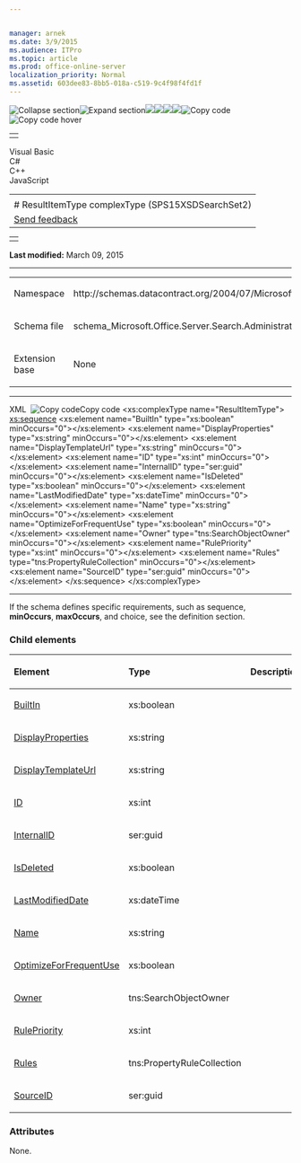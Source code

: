 ```yaml
---


manager: arnek
ms.date: 3/9/2015
ms.audience: ITPro
ms.topic: article
ms.prod: office-online-server
localization_priority: Normal
ms.assetid: 603dee83-8bb5-018a-c519-9c4f98f4fd1f
---
```


![Collapse
section](../icons/collapse_all.gif "Collapse section")![Expand
section](../icons/expand_all.gif "Expand section")![](../icons/collapse_all.gif)![](../icons/expand_all.gif)![](../icons/dropdown.gif)![](../icons/dropdownHover.gif)![Copy
code](../icons/copycode.gif "Copy code")![Copy code
hover](../icons/copycodeHighlight.gif "Copy code hover")
<table>
<tbody>
<tr class="odd">
<td align="left"></td>
</tr>
</tbody>
</table>

Visual Basic  
C\#  
C++  
JavaScript  

<table>
<tbody>
<tr class="odd">
<td align="left"><span id="runningHeaderText"></span></td>
</tr>
<tr class="even">
<td align="left"># ResultItemType complexType (SPS15XSDSearchSet2)</td>
</tr>
<tr class="odd">
<td align="left"><span id="headfeedbackarea" class="feedbackhead"><a href="javascript:SubmitFeedback(&#39;docthis@Microsoft.com&#39;,&#39;&#39;,&#39;&#39;,&#39;&#39;,&#39;1.0.18082.1225&#39;,&#39;%0\dThank%20you%20for%20your%20feedback.%20The%20developer%20writing%20teams%20use%20your%20feedback%20to%20improve%20documentation.%20While%20we%20are%20reviewing%20your%20feedback,%20we%20may%20send%20you%20e-mail%20to%20ask%20for%20clarification%20or%20feedback%20on%20a%20solution.%20We%20do%20not%20use%20your%20e-mail%20address%20for%20any%20other%20purpose%20and%20we%20delete%20it%20after%20we%20finish%20our%20review.%0\AFor%20further%20information%20about%20the%20privacy%20policies%20of%20Microsoft,%20please%20see%20http://privacy.microsoft.com/en-us/default.aspx.%0\A%0\d&#39;,&#39;Customer%20feedback&#39;);">Send feedback</a></span></td>
</tr>
</tbody>
</table>

<table>
<colgroup>
<col width="100%" />
</colgroup>
<tbody>
<tr class="odd">
<td align="left"></td>
</tr>
</tbody>
</table>

**Last modified:** March 09, 2015


-----------------------------------------------------------------------------------------------------------------------------------------------------------------------------------------------------

<table>
<colgroup>
<col width="50%" />
<col width="50%" />
</colgroup>
<tbody>
<tr class="odd">
<td align="left"><p><span class="label">Namespace</span></p></td>
<td align="left"><p>http://schemas.datacontract.org/2004/07/Microsoft.Office.Server.Search.Administration</p></td>
</tr>
<tr class="even">
<td align="left"><p><span class="label">Schema file</span></p></td>
<td align="left"><p>schema_Microsoft.Office.Server.Search.Administration.xsd</p></td>
</tr>
<tr class="odd">
<td align="left"><p><span class="label">Extension base</span></p></td>
<td align="left"><p>None</p></td>
</tr>
</tbody>
</table>


-----------------------------------------------------------------------------------------------------------------------------------------------------------------------------------------------

<span codelanguage="xmlLang"></span>
XML 
<span class="copyCode" onclick="CopyCode(this)"
onkeypress="CopyCode_CheckKey(this, event)"
onmouseover="ChangeCopyCodeIcon(this)"
onmouseout="ChangeCopyCodeIcon(this)" tabindex="0">![Copy
code](../icons/copycode.gif "Copy code")Copy code</span>
    <xs:complexType name="ResultItemType">
        <xs:sequence>
            <xs:element name="BuiltIn" type="xs:boolean" minOccurs="0"></xs:element>
            <xs:element name="DisplayProperties" type="xs:string" minOccurs="0"></xs:element>
            <xs:element name="DisplayTemplateUrl" type="xs:string" minOccurs="0"></xs:element>
            <xs:element name="ID" type="xs:int" minOccurs="0"></xs:element>
            <xs:element name="InternalID" type="ser:guid" minOccurs="0"></xs:element>
            <xs:element name="IsDeleted" type="xs:boolean" minOccurs="0"></xs:element>
            <xs:element name="LastModifiedDate" type="xs:dateTime" minOccurs="0"></xs:element>
            <xs:element name="Name" type="xs:string" minOccurs="0"></xs:element>
            <xs:element name="OptimizeForFrequentUse" type="xs:boolean" minOccurs="0"></xs:element>
            <xs:element name="Owner" type="tns:SearchObjectOwner" minOccurs="0"></xs:element>
            <xs:element name="RulePriority" type="xs:int" minOccurs="0"></xs:element>
            <xs:element name="Rules" type="tns:PropertyRuleCollection" minOccurs="0"></xs:element>
            <xs:element name="SourceID" type="ser:guid" minOccurs="0"></xs:element>
        </xs:sequence>
    </xs:complexType>


------------------------------------------------------------------------------------------------------------------------------------------------------------------------------------------------------------

If the schema defines specific requirements, such as <span
class="keyword">sequence</span>, **minOccurs**,
**maxOccurs**, and <span
class="keyword">choice</span>, see the definition section.

### Child elements

<table>
<colgroup>
<col width="33%" />
<col width="33%" />
<col width="33%" />
</colgroup>
<thead>
<tr class="header">
<th align="left"><p>Element</p></th>
<th align="left"><p>Type</p></th>
<th align="left"><p>Description</p></th>
</tr>
</thead>
<tbody>
<tr class="odd">
<td align="left"><p><a href="builtin-element-resultitemtype-complextypesps15xsdsearchset2.htm">BuiltIn</a></p></td>
<td align="left"><p>xs:boolean</p></td>
<td align="left"><p></p></td>
</tr>
<tr class="even">
<td align="left"><p><a href="displayproperties-element-resultitemtype-complextypesps15xsdsearchset2.htm">DisplayProperties</a></p></td>
<td align="left"><p>xs:string</p></td>
<td align="left"><p></p></td>
</tr>
<tr class="odd">
<td align="left"><p><a href="displaytemplateurl-element-resultitemtype-complextypesps15xsdsearchset2.htm">DisplayTemplateUrl</a></p></td>
<td align="left"><p>xs:string</p></td>
<td align="left"><p></p></td>
</tr>
<tr class="even">
<td align="left"><p><a href="id-element-resultitemtype-complextypesps15xsdsearchset2.htm">ID</a></p></td>
<td align="left"><p>xs:int</p></td>
<td align="left"><p></p></td>
</tr>
<tr class="odd">
<td align="left"><p><a href="internalid-element-resultitemtype-complextypesps15xsdsearchset2.htm">InternalID</a></p></td>
<td align="left"><p>ser:guid</p></td>
<td align="left"><p></p></td>
</tr>
<tr class="even">
<td align="left"><p><a href="isdeleted-element-resultitemtype-complextypesps15xsdsearchset2.htm">IsDeleted</a></p></td>
<td align="left"><p>xs:boolean</p></td>
<td align="left"><p></p></td>
</tr>
<tr class="odd">
<td align="left"><p><a href="lastmodifieddate-element-resultitemtype-complextypesps15xsdsearchset2.htm">LastModifiedDate</a></p></td>
<td align="left"><p>xs:dateTime</p></td>
<td align="left"><p></p></td>
</tr>
<tr class="even">
<td align="left"><p><a href="name-element-resultitemtype-complextypesps15xsdsearchset2.htm">Name</a></p></td>
<td align="left"><p>xs:string</p></td>
<td align="left"><p></p></td>
</tr>
<tr class="odd">
<td align="left"><p><a href="optimizeforfrequentuse-element-resultitemtype-complextypesps15xsdsearchset2.htm">OptimizeForFrequentUse</a></p></td>
<td align="left"><p>xs:boolean</p></td>
<td align="left"><p></p></td>
</tr>
<tr class="even">
<td align="left"><p><a href="owner-element-resultitemtype-complextypesps15xsdsearchset2.htm">Owner</a></p></td>
<td align="left"><p>tns:SearchObjectOwner</p></td>
<td align="left"><p></p></td>
</tr>
<tr class="odd">
<td align="left"><p><a href="rulepriority-element-resultitemtype-complextypesps15xsdsearchset2.htm">RulePriority</a></p></td>
<td align="left"><p>xs:int</p></td>
<td align="left"><p></p></td>
</tr>
<tr class="even">
<td align="left"><p><a href="rules-element-resultitemtype-complextypesps15xsdsearchset2.htm">Rules</a></p></td>
<td align="left"><p>tns:PropertyRuleCollection</p></td>
<td align="left"><p></p></td>
</tr>
<tr class="odd">
<td align="left"><p><a href="sourceid-element-resultitemtype-complextypesps15xsdsearchset2.htm">SourceID</a></p></td>
<td align="left"><p>ser:guid</p></td>
<td align="left"><p></p></td>
</tr>
</tbody>
</table>

### Attributes

None.








